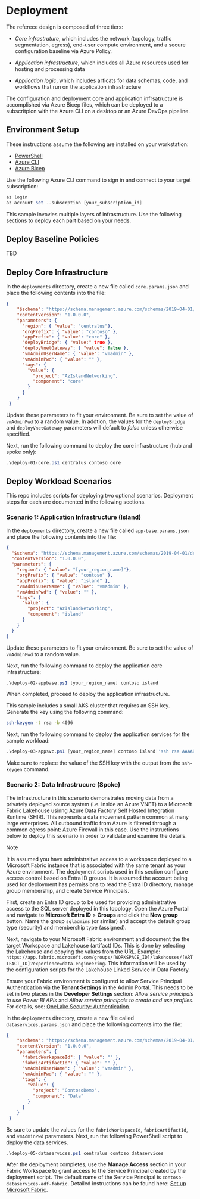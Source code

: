 # Deployment

The referece design is composed of three tiers:

* *Core infrastruture*, which includes the network (topology, traffic segmentation, egress), end-user compute environment, and a secure configuration baseline via Azure Policy.

* *Application infrastructure*, which includes all Azure resources used for hosting and processing data

* *Application logic*, which includes arficats for data schemas, code, and workflows that run on the application infrastructure

The configuration and deployment core and application infrsatructure is accomplished via Azure Bicep files, which can be deployed to a subscritpion with the Azure CLI on a desktop or an Azure DevOps pipeline.

## Environment Setup

These instructions assume the following are installed on your workstation:

* [PowerShell](https://learn.microsoft.com/en-us/powershell/scripting/install/installing-powershell?view=powershell-7.3)
* [Azure CLI](https://learn.microsoft.com/en-us/cli/azure/install-azure-cli)
* [Azure Bicep](https://learn.microsoft.com/en-us/azure/azure-resource-manager/bicep/bicep-cli#install)

Use the following Azure CLI command to sign in and connect to your target subscription:

```powershell
az login
az account set --subscrption [your_subscription_id]
```

This sample invovles multiple layers of infrastructure. Use the following sections to deploy each part based on your needs.

## Deploy Baseline Policies

TBD

## Deploy Core Infrastructure

In the `deployments` directory, create a new file called `core.params.json` and place the following contents into the file:

```json
{
    "$schema": "https://schema.management.azure.com/schemas/2019-04-01/deploymentParameters.json#",
    "contentVersion": "1.0.0.0",
    "parameters": {
      "region": { "value": "centralus"},
      "orgPrefix": { "value": "contoso" },
      "appPrefix": { "value": "core" },
      "deployBridge": { "value:" true },
      "deployVnetGateway": { "value": false },
      "vmAdminUserName": { "value": "vmadmin" },
      "vmAdminPwd": { "value": "" },
      "tags": {
        "value": {
          "project": "AzIslandNetworking",
          "component": "core"
        }
      }
    }
 }
```

Update these parameters to fit your environment. Be sure to set the value of `vmAdminPwd` to a random value. In addtion, the values for the `deployBridge` and `deployVnetGateway` parameters will default to *false* unless otherwise specified.

Next, run the following command to deploy the core infrastructure (hub and spoke only):

```powershell
.\deploy-01-core.ps1 centralus contoso core
```

## Deploy Workload Scenarios

This repo includes scripts for deploying two optional scenarios. Deployment steps for each are documented in the following sections.

### Scenario 1: Application Infrastructure (Island)

In the `deployments` directory, create a new file called `app-base.params.json` and place the following contents into the file:

```json
{
  "$schema": "https://schema.management.azure.com/schemas/2019-04-01/deploymentParameters.json#",
  "contentVersion": "1.0.0.0",
  "parameters": {
    "region": { "value": "[your_region_name]"},
    "orgPrefix": { "value": "contoso" },
    "appPrefix": { "value": "island" },
    "vmAdminUserName": { "value": "vmadmin" },
    "vmAdminPwd": { "value": "" },
    "tags": {
      "value": {
        "project": "AzIslandNetworking",
        "component": "island"
      }
    }
  }
}
```

Update these parameters to fit your environment. Be sure to set the value of `vmAdminPwd` to a random value.

Next, run the following command to deploy the application core infrastructure:

```powershell
.\deploy-02-appbase.ps1 [your_region_name] contoso island
```

When completed, proceed to deploy the application infrastructure.

This sample includes a small AKS cluster that requires an SSH key. Generate the key using the following command:

```bash
ssh-keygen -t rsa -b 4096
```

Next, run the following command to deploy the application services for the sample workload:

```powershell
.\deploy-03-appsvc.ps1 [your_region_name] contoso island 'ssh rsa AAAAB3NzaC1yc ...'
```

Make sure to replace the value of the SSH key with the output from the `ssh-keygen` command.

### Scenario 2: Data Infrastrucure (Spoke)

The infrastructure in this scenario demonstrates moving data from a privately deployed source system (i.e. inside an Azure VNET) to a Microsoft Fabric Lakehouse usinng Azure Data Factory Self Hosted Integration Runtime (SHIR). This represnts a data movement pattern common at many large enterprises. All outbound traffic from Azure is filtered through a common egress point: Azure Firewall in this case. Use the instructions below to deploy this scenario in order to validate and examine the details.

> [!NOTE]
> It is assumed you have administraitve access to a workspace deployed to a Microsoft Fabric instance that is associated with the same tenant as your Azure environment.
> The deployment scripts used in this section configure access control based on Entra ID groups. It is assumed the account being used for deployment has permissions to read the Entra ID directory, manage group membership, and create Service Principals.

First, create an Entra ID group to be used for providing administrative access to the SQL server deployed in this topology. Open the Azure Portal and navigate to **Microsoft Entra ID** > **Groups** and click the **New group** button. Name the group `sqladmins` (or similar) and accept the default group type (security) and membership type (assigned).

Next, navigate to your Microsoft Fabric environment and document the the target Workspace and Lakehouse (artifact) IDs. This is done by selecting the Lakehouse and copying the values from the URL. Example: `https://app.fabric.microsoft.com/groups/[WORKSPACE_ID]/lakehouses/[ARTIFACT_ID]?experience=data-engineering`. This information will be used by the configuration scripts for the Lakehouse Linked Service in Data Factory.

Ensure your Fabric environment is configured to allow Service Principal Authentication via the **Tenant Settings** in the Admin Portal. This needs to be set in two places in the **Developer Settings** section: *Allow service principals to use Power BI APIs* and *Allow service principals to create and use profiles*. For details, see: [OneLake Security: Authentication](https://learn.microsoft.com/en-us/fabric/onelake/onelake-security#authentication).


In the `deployments` directory, create a new file called `dataservices.params.json` and place the following contents into the file:

```json
{
    "$schema": "https://schema.management.azure.com/schemas/2019-04-01/deploymentParameters.json#",
    "contentVersion": "1.0.0.0",
    "parameters": {
      "fabricWorkspaceId": { "value": "" },
      "fabricArtifactId": { "value": "" },
      "vmAdminUserName": { "value": "vmadmin" },
      "vmAdminPwd": { "value": "" },
      "tags": {
        "value": {
          "project": "ContosoDemo",
          "component": "Data"
        }
      }
    }
 }
```

Be sure to update the values for the `fabricWorkspaceId`, `fabricArtifactId`, and `vmAdminPwd` parameters. Next, run the following PowerShell script to deploy the data services.

```powershell
.\deploy-05-dataservices.ps1 centralus contoso dataservices
```

After the deployment completes, use the **Manage Access** section in your Fabric Workspace to grant access to the Service Principal created by the deployment script. The default name of the Service Principal is `contoso-dataservices-adf-fabric`. Detailed instructions can be found here: [Set up Microsoft Fabric](https://learn.microsoft.com/en-us/azure/iot-operations/connect-to-cloud/howto-configure-destination-fabric#set-up-microsoft-fabric).
